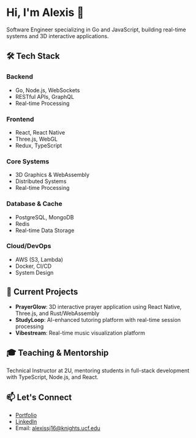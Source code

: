 # Hi, I'm Alexis 👋

Software Engineer specializing in Go and JavaScript, building real-time systems and 3D interactive applications.

## 🛠 Tech Stack

### Backend
- Go, Node.js, WebSockets
- RESTful APIs, GraphQL
- Real-time Processing

### Frontend
- React, React Native
- Three.js, WebGL
- Redux, TypeScript

### Core Systems
- 3D Graphics & WebAssembly
- Distributed Systems
- Real-time Processing

### Database & Cache
- PostgreSQL, MongoDB
- Redis
- Real-time Data Storage

### Cloud/DevOps
- AWS (S3, Lambda)
- Docker, CI/CD
- System Design

## 🚀 Current Projects

- **PrayerGlow**: 3D interactive prayer application using React Native, Three.js, and Rust/WebAssembly
- **StudyLoop**: AI-enhanced tutoring platform with real-time session processing
- **Vibestream**: Real-time music visualization platform

## 🎓 Teaching & Mentorship

Technical Instructor at 2U, mentoring students in full-stack development with TypeScript, Node.js, and React.

## 📫 Let's Connect

- [Portfolio](http://www.alexissj.net)
- [LinkedIn](https://linkedin.com/in/alexissj)
- Email: alexissj16@knights.ucf.edu
